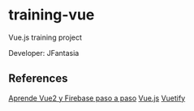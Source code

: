# training-vue

Vue.js training project

Developer: JFantasia

## References

[Aprende Vue2 y Firebase paso a paso](https://wmedia.teachable.com/p/aprende-vue2-y-firebase-paso-a-paso)
[Vue.js](https://es-vuejs.github.io/vuejs.org/v2/guide/)
[Vuetify](https://vuetifyjs.com/en/getting-started/quick-start)


